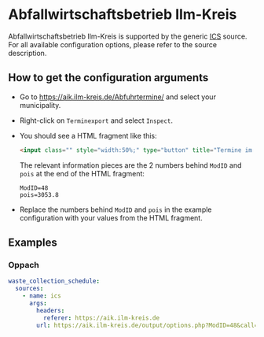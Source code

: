 # Abfallwirtschaftsbetrieb Ilm-Kreis

Abfallwirtschaftsbetrieb Ilm-Kreis is supported by the generic [ICS](/doc/source/ics.md) source. For all available configuration options, please refer to the source description.


## How to get the configuration arguments

- Go to <https://aik.ilm-kreis.de/Abfuhrtermine/> and select your municipality.  
- Right-click on `Terminexport` and select `Inspect`.
- You should see a HTML fragment like this:

  ```html
  <input class="" style="width:50%;" type="button" title="Termine im Format ICS exportieren" value="Terminexport" data-href="/output/options.php?ModID=48&amp;call=ical&amp;&amp;pois=3053.8&amp;kat=1%2C">
  ```

  The relevant information pieces are the 2 numbers behind `ModID` and `pois` at the end of the HTML fragment:

  ```
  ModID=48
  pois=3053.8
  ```

- Replace the numbers behind `ModID` and `pois` in the example configuration with your values from the HTML fragment.

## Examples

### Oppach

```yaml
waste_collection_schedule:
  sources:
    - name: ics
      args:
        headers:
          referer: https://aik.ilm-kreis.de
        url: https://aik.ilm-kreis.de/output/options.php?ModID=48&call=ical&pois=3053.8
```

